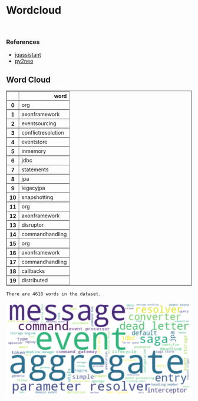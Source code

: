 # Wordcloud
<br>  

### References
- [jqassistant](https://jqassistant.org)
- [py2neo](https://py2neo.org/2021.1/)





## Word Cloud




<div>
<table border="1" class="dataframe">
  <thead>
    <tr style="text-align: right;">
      <th></th>
      <th>word</th>
    </tr>
  </thead>
  <tbody>
    <tr>
      <th>0</th>
      <td>org</td>
    </tr>
    <tr>
      <th>1</th>
      <td>axonframework</td>
    </tr>
    <tr>
      <th>2</th>
      <td>eventsourcing</td>
    </tr>
    <tr>
      <th>3</th>
      <td>conflictresolution</td>
    </tr>
    <tr>
      <th>4</th>
      <td>eventstore</td>
    </tr>
    <tr>
      <th>5</th>
      <td>inmemory</td>
    </tr>
    <tr>
      <th>6</th>
      <td>jdbc</td>
    </tr>
    <tr>
      <th>7</th>
      <td>statements</td>
    </tr>
    <tr>
      <th>8</th>
      <td>jpa</td>
    </tr>
    <tr>
      <th>9</th>
      <td>legacyjpa</td>
    </tr>
    <tr>
      <th>10</th>
      <td>snapshotting</td>
    </tr>
    <tr>
      <th>11</th>
      <td>org</td>
    </tr>
    <tr>
      <th>12</th>
      <td>axonframework</td>
    </tr>
    <tr>
      <th>13</th>
      <td>disruptor</td>
    </tr>
    <tr>
      <th>14</th>
      <td>commandhandling</td>
    </tr>
    <tr>
      <th>15</th>
      <td>org</td>
    </tr>
    <tr>
      <th>16</th>
      <td>axonframework</td>
    </tr>
    <tr>
      <th>17</th>
      <td>commandhandling</td>
    </tr>
    <tr>
      <th>18</th>
      <td>callbacks</td>
    </tr>
    <tr>
      <th>19</th>
      <td>distributed</td>
    </tr>
  </tbody>
</table>
</div>



    There are 4618 words in the dataset.



    
![png](Wordcloud_files/Wordcloud_10_1.png)
    

